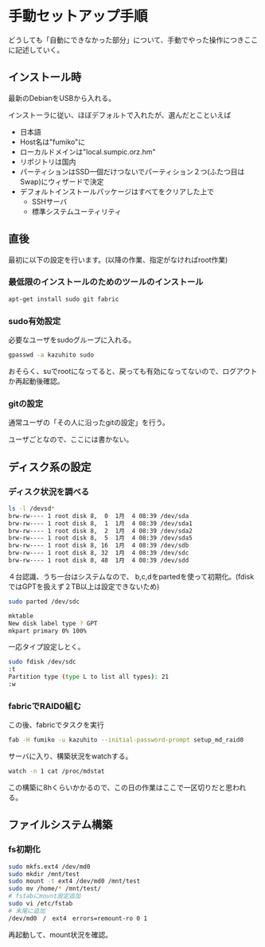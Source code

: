 # 手動セットアップ手順

どうしても「自動にできなかった部分」について、手動でやった操作につきここに記述していく。

## インストール時

最新のDebianをUSBから入れる。

インストーラに従い、ほぼデフォルトで入れたが、選んだとこといえば

+ 日本語
+ Host名は"fumiko"に
+ ローカルドメインは"local.sumpic.orz.hm"
+ リポジトリは国内
+ パーティションはSSD一個だけつないでパーティション２つ(ふたつ目はSwap)にウィザードで決定
+ デフォルトインストールパッケージはすべてをクリアした上で
  + SSHサーバ
  + 標準システムユーティリティ


## 直後

最初に以下の設定を行います。(以降の作業、指定がなければroot作業)


### 最低限のインストールのためのツールのインストール

```bash
apt-get install sudo git fabric
```

### sudo有効設定

必要なユーザをsudoグループに入れる。

```bash
gpasswd -a kazuhito sudo
```

おそらく、suでrootになってると、戻っても有効になってないので、ログアウトか再起動後確認。

### gitの設定

通常ユーザの「その人に沿ったgitの設定」を行う。

ユーザごとなので、ここには書かない。

## ディスク系の設定

### ディスク状況を調べる

```bash
ls -l /devsd*
brw-rw---- 1 root disk 8,  0  1月  4 08:39 /dev/sda
brw-rw---- 1 root disk 8,  1  1月  4 08:39 /dev/sda1
brw-rw---- 1 root disk 8,  2  1月  4 08:39 /dev/sda2
brw-rw---- 1 root disk 8,  5  1月  4 08:39 /dev/sda5
brw-rw---- 1 root disk 8, 16  1月  4 08:39 /dev/sdb
brw-rw---- 1 root disk 8, 32  1月  4 08:39 /dev/sdc
brw-rw---- 1 root disk 8, 48  1月  4 08:39 /dev/sdd
```

４台認識、うち一台はシステムなので、 b,c,dをpartedを使って初期化。(fdiskではGPTを扱えず２TB以上は設定できないため)

```bash
sudo parted /dev/sdc

mktable
New disk label type ? GPT
mkpart primary 0% 100%
```
一応タイプ設定しとく。

```bash
sudo fdisk /dev/sdc
:t
Partition type (type L to list all types): 21
:w
```

### fabricでRAID0組む

この後、fabricでタスクを実行

```bash
fab -H fumiko -u kazuhito --initial-password-prompt setup_md_raid0
```

サーバに入り、構築状況をwatchする。

```bash
watch -n 1 cat /proc/mdstat
```

この構築に8hくらいかかるので、この日の作業はここで一区切りだと思われる。

## ファイルシステム構築

### fs初期化

```bash
sudo mkfs.ext4 /dev/md0
sudo mkdir /mnt/test
sudo mount -t ext4 /dev/md0 /mnt/test
sudo mv /home/* /mnt/test/
# fstabにmount設定追加
sudo vi /etc/fstab
# 末尾に追加
/dev/md0　/　ext4　errors=remount-ro 0 1
```

再起動して、mount状況を確認。
